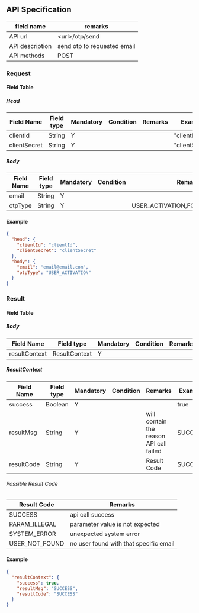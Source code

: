 ## API Specification

| field name      | remarks                     |
| --------------- | --------------------------- |
| API url         | \<url\>/otp/send            |
| API description | send otp to requested email |
| API methods     | POST                        |

### Request

#### Field Table

##### Head

| Field Name   | Field type | Mandatory | Condition | Remarks | Example        |
| ------------ | ---------- | --------- | --------- | ------- | -------------- |
| clientId     | String     | Y         |           |         | "clientId"     |
| clientSecret | String     | Y         |           |         | "clientSecret" |

##### Body

| Field Name | Field type | Mandatory | Condition | Remarks                         | Example           |
| ---------- | ---------- | --------- | --------- | ------------------------------- | ----------------- |
| email      | String     | Y         |           |                                 | "email@email.com" |
| otpType    | String     | Y         |           | USER_ACTIVATION,FORGOT_PASSWORD | "USER_ACTIVATION" |

#### Example

```json
{
  "head": {
    "clientId": "clientId",
    "clientSecret": "clientSecret"
  },
  "body": {
    "email": "email@email.com",
    "otpType": "USER_ACTIVATION"
  }
}
```

### Result

#### Field Table

##### Body

| Field Name    | Field type    | Mandatory | Condition | Remarks | Example |
| ------------- | ------------- | --------- | --------- | ------- | ------- |
| resultContext | ResultContext | Y         |           |         |         |

##### ResultContext

| Field Name | Field type | Mandatory | Condition | Remarks                                 | Example |
| ---------- | ---------- | --------- | --------- | --------------------------------------- | ------- |
| success    | Boolean    | Y         |           |                                         | true    |
| resultMsg  | String     | Y         |           | will contain the reason API call failed | SUCCESS |
| resultCode | String     | Y         |           | Result Code                             | SUCCESS |

###### Possible Result Code

| Result Code    | Remarks                                |
| -------------- | -------------------------------------- |
| SUCCESS        | api call success                       |
| PARAM_ILLEGAL  | parameter value is not expected        |
| SYSTEM_ERROR   | unexpected system error                |
| USER_NOT_FOUND | no user found with that specific email |

#### Example

```json
{
  "resultContext": {
    "success": true,
    "resultMsg": "SUCCESS",
    "resultCode": "SUCCESS"
  }
}
```
